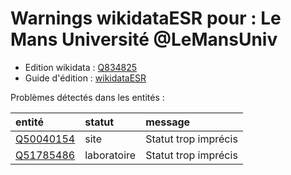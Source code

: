 Warnings wikidataESR pour : Le Mans Université @LeMansUniv
================

- Edition wikidata : [Q834825](https://www.wikidata.org/wiki/Q834825)
- Guide d'édition : [wikidataESR](https://github.com/cpesr/wikidataESR/)



Problèmes détectés dans les entités :

|entité                                               |statut      |message              |
|:----------------------------------------------------|:-----------|:--------------------|
|[Q50040154](https://www.wikidata.org/wiki/Q50040154) |site        |Statut trop imprécis |
|[Q51785486](https://www.wikidata.org/wiki/Q51785486) |laboratoire |Statut trop imprécis |
